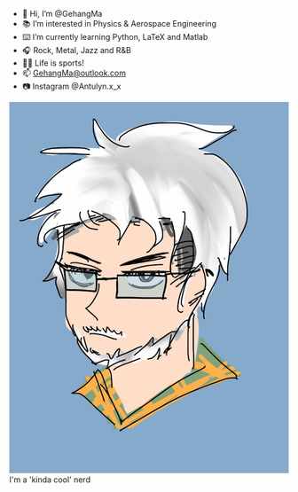 - 👋 Hi, I’m @GehangMa
- 📚 I’m interested in Physics & Aerospace Engineering
- ⌨️ I’m currently learning Python, LaTeX and Matlab
- 🎧 Rock, Metal, Jazz and R&B
- 🏃🏻 Life is sports!
- 📫 GehangMa@outlook.com
- 📷 Instagram @Antulyn.x_x

![Pics/89DE3C47-0FE7-4B17-9A2B-FDE41F6AEAF2.jpeg](https://github.com/GehangMa/GehangMa.github.io/blob/main/Pics/89DE3C47-0FE7-4B17-9A2B-FDE41F6AEAF2.jpeg)
I'm a 'kinda cool' nerd

<!---
GehangMa/GehangMa is a ✨ special ✨ repository because its `README.md` (this file) appears on your GitHub profile.
You can click the Preview link to take a look at your changes.
--->
